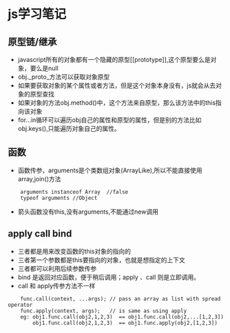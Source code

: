 # js学习笔记

## 原型链/继承

* javascript所有的对象都有一个隐藏的原型[[prototype]],这个原型要么是对象，要么是null
* obj._proto_方法可以获取对象原型
* 如果要获取对象的某个属性或者方法，但是这个对象本身没有，js就会从去对象的原型查找
* 如果对象的方法obj.method()中，这个方法来自原型，那么该方法中的this指向该对象
* for...in循环可以遍历obj自己的属性和原型的属性，但是别的方法比如obj.keys(),只能遍历对象自己的属性。

## 函数
* 函数传参，arguments是个类数组对象(ArrayLike),所以不能直接使用array,join()方法
```
	arguments instanceof Array  //false
	typeof arguments //Object
```
* 箭头函数没有this,没有arguments,不能通过new调用
## apply call bind

* 三者都是用来改变函数的this对象的指向的
* 三者第一个参数都是this要指向的对象，也就是想指定的上下文
* 三者都可以利用后续参数传参
* bind 是返回对应函数，便于稍后调用；apply 、call 则是立即调用。
* call 和 apply传参方法不一样
```
	func.call(context, ...args); // pass an array as list with spread operator
	func.apply(context, args);   // is same as using apply
	eg: obj1.func.call(obj2,1,2,3)  == obj1.func.call(obj2,...[1,2,3])
		obj1.func.call(obj2,1,2,3)  == obj1.func.apply(obj2,[1,2,3])
```
